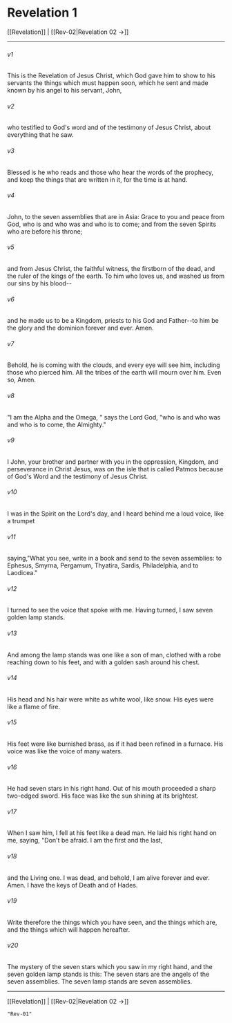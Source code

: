 # Revelation 1

[[Revelation]] | [[Rev-02|Revelation 02 →]]
***



###### v1 
This is the Revelation of Jesus Christ, which God gave him to show to his servants the things which must happen soon, which he sent and made known by his angel to his servant, John, 

###### v2 
who testified to God's word and of the testimony of Jesus Christ, about everything that he saw. 

###### v3 
Blessed is he who reads and those who hear the words of the prophecy, and keep the things that are written in it, for the time is at hand. 

###### v4 
John, to the seven assemblies that are in Asia: Grace to you and peace from God, who is and who was and who is to come; and from the seven Spirits who are before his throne; 

###### v5 
and from Jesus Christ, the faithful witness, the firstborn of the dead, and the ruler of the kings of the earth. To him who loves us, and washed us from our sins by his blood-- 

###### v6 
and he made us to be a Kingdom, priests to his God and Father--to him be the glory and the dominion forever and ever. Amen. 

###### v7 
Behold, he is coming with the clouds, and every eye will see him, including those who pierced him. All the tribes of the earth will mourn over him. Even so, Amen. 

###### v8 
"I am the Alpha and the Omega, " says the Lord God, "who is and who was and who is to come, the Almighty." 

###### v9 
I John, your brother and partner with you in the oppression, Kingdom, and perseverance in Christ Jesus, was on the isle that is called Patmos because of God's Word and the testimony of Jesus Christ. 

###### v10 
I was in the Spirit on the Lord's day, and I heard behind me a loud voice, like a trumpet 

###### v11 
saying,"What you see, write in a book and send to the seven assemblies: to Ephesus, Smyrna, Pergamum, Thyatira, Sardis, Philadelphia, and to Laodicea." 

###### v12 
I turned to see the voice that spoke with me. Having turned, I saw seven golden lamp stands. 

###### v13 
And among the lamp stands was one like a son of man, clothed with a robe reaching down to his feet, and with a golden sash around his chest. 

###### v14 
His head and his hair were white as white wool, like snow. His eyes were like a flame of fire. 

###### v15 
His feet were like burnished brass, as if it had been refined in a furnace. His voice was like the voice of many waters. 

###### v16 
He had seven stars in his right hand. Out of his mouth proceeded a sharp two-edged sword. His face was like the sun shining at its brightest. 

###### v17 
When I saw him, I fell at his feet like a dead man. He laid his right hand on me, saying, "Don't be afraid. I am the first and the last, 

###### v18 
and the Living one. I was dead, and behold, I am alive forever and ever. Amen. I have the keys of Death and of Hades. 

###### v19 
Write therefore the things which you have seen, and the things which are, and the things which will happen hereafter. 

###### v20 
The mystery of the seven stars which you saw in my right hand, and the seven golden lamp stands is this: The seven stars are the angels of the seven assemblies. The seven lamp stands are seven assemblies.

***
[[Revelation]] | [[Rev-02|Revelation 02 →]]

```query 2021-10-30 02:44
"Rev-01"
```